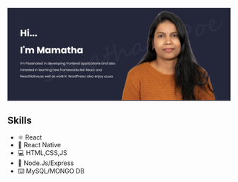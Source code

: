 ![design and Development](https://github.com/mamathamereddy/mamathamereddy/blob/main/Banner.jpg)

## Skills
* ⚛️ React
* 📱 React Native
* 💻 HTML,CSS,JS
* 🎒 Node.Js/Express
* ⌨️ MySQL/MONGO DB
